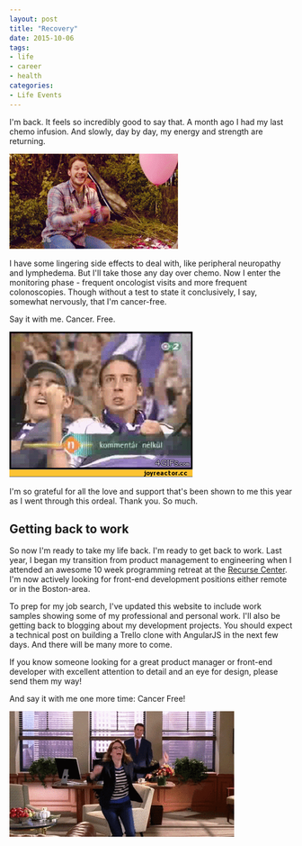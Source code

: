 ```yaml
---
layout: post
title: "Recovery"
date: 2015-10-06
tags:
- life
- career
- health
categories:
- Life Events
---
```


I'm back. It feels so incredibly good to say that. A month ago I had my last chemo infusion. And slowly, day by day, my energy and strength are returning.

![celebrate - image of a man throwing confetti](/images/gifs/andy-celebrate.gif)

I have some lingering side effects to deal with, like peripheral neuropathy and lymphedema. But I'll take those any day over chemo. Now I enter the monitoring phase - frequent oncologist visits and more frequent colonoscopies. Though without a test to state it conclusively, I say, somewhat nervously, that I'm cancer-free.

Say it with me. Cancer. Free.

![cheering - image of a man with his fist clenched in a sign of victory](/images/gifs/yes-scary.gif)

I'm so grateful for all the love and support that's been shown to me this year as I went through this ordeal. Thank you. So much.

## Getting back to work

So now I'm ready to take my life back. I'm ready to get back to work. Last year, I began my transition from product management to engineering when I attended an awesome 10 week programming retreat at the [Recurse Center](http://recurse.com). I'm now actively looking for front-end development positions either remote or in the Boston-area.

To prep for my job search, I've updated this website to include work samples showing some of my professional and personal work. I'll also be getting back to blogging about my development projects. You should expect a technical post on building a Trello clone with AngularJS in the next few days. And there will be many more to come.

If you know someone looking for a great product manager or front-end developer with excellent attention to detail and an eye for design, please send them my way!

And say it with me one more time: Cancer Free!

![cheering - image of a women runnig and cheering](/images/gifs/cheer-run.gif)
